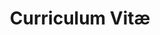 ---
title: Curriculum Vitæ
layout: cv
actions:
  - label: "Download as PDF"
    icon: pdf
    url: "https://drive.google.com/drive/u/1/folders/0Byui3D3wUScpLU5BQlp1dFdhTjQ"
---